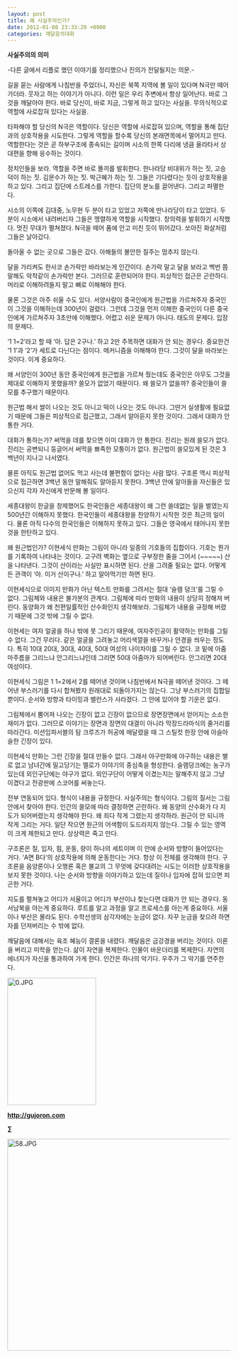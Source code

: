 ```yaml
---
layout: post
title: 왜 사실주의인가?
date: 2012-01-08 23:33:29 +0900
categories: 깨달음의대화
---
```

**사실주의의 의미** 

-다른 글에서 리플로 했던 이야기를 정리했으나 진의가 전달될지는 의문.- 

길을 묻는 사람에게 나침반을 주었더니, 자신은 북쪽 지역에 볼 일이 있다며 N극만 떼어 가더라. 웃자고 하는 이야기가 아니다. 이런 일은 우리 주변에서 항상 일어난다. 바로 그것을 깨달아야 한다. 바로 당신이, 바로 지금, 그렇게 하고 있다는 사실을. 무의식적으로 역할에 사로잡혀 있다는 사실을. 

타파해야 할 당신의 N극은 역할이다. 당신은 역할에 사로잡혀 있으며, 역할을 통해 집단과의 상호작용을 시도한다. 그렇게 역할을 할수록 당신의 본래면목에서 멀어지고 만다. 역할한다는 것은 곧 하부구조에 종속되는 길이며 시소의 한쪽 다리에 냉큼 올라타서 상대편을 향해 응수하는 것이다. 

정치인들을 보라. 역할을 주면 바로 똘끼를 발휘한다. 한나라당 비대위가 하는 짓, 고승덕이 하는 짓. 김문수가 하는 짓. 박근혜가 하는 짓. 그들은 기다렸다는 듯이 상호작용을 하고 있다. 그리고 집단에 스트레스를 가한다. 집단의 분노를 끌어낸다. 그리고 파멸한다. 

시소의 이쪽에 김대중, 노무현 두 분이 타고 있었고 저쪽에 딴나라당이 타고 있었다. 두 분이 시소에서 내려버리자 그들은 맹렬하게 역할을 시작했다. 창의력을 발휘하기 시작했다. 멋진 무대가 펼쳐졌다. N극을 떼어 품에 안고 미친 듯이 뛰어갔다. 쏘아진 화살처럼 그들은 날아갔다. 

돌아올 수 없는 곳으로 그들은 갔다. 아해들의 불안한 질주는 멈추지 않는다. 

달을 가리켜도 한사코 손가락만 바라보는게 인간이다. 손가락 말고 달을 보라고 백번 쯤 말해도 악착같이 손가락만 본다. 그러므로 훈련되어야 한다. 피상적인 접근은 곤란하다. 머리로 이해하려들지 말고 뼈로 이해해야 한다. 

물론 그것은 아주 쉬울 수도 있다. 서양사람이 중국인에게 원근법을 가르쳐주자 중국인이 그것을 이해하는데 300년이 걸렸다. 그런데 그것을 먼저 이해한 중국인이 다른 중국인에게 가르쳐주자 3초만에 이해했다. 어렵고 쉬운 문제가 아니다. 태도의 문제다. 입장의 문제다. 

‘1 1=2’라고 할 때 ‘아. 답은 2구나.’ 하고 2만 주목하면 대화가 안 되는 경우다. 중요한건 ‘1 1’과 ‘2’가 세트로 다닌다는 점이다. 메커니즘을 이해해야 한다. 그것이 달을 바라보는 것이다. 이게 중요하다. 

왜 서양인이 300년 동안 중국인에게 원근법을 가르쳐 줬는데도 중국인은 아무도 그것을 제대로 이해하지 못했을까? 쓸모가 없었기 때문이다. 왜 쓸모가 없을까? 중국인들이 쓸모를 추구했기 때문이다. 

원근법 해서 쌀이 나오는 것도 아니고 떡이 나오는 것도 아니다. 그딴거 실생활에 필요없기 때문에 그들은 피상적으로 접근했고, 그래서 알아듣지 못한 것이다. 그래서 대화가 안 통한 거다. 

대화가 통하는가? 써먹을 데를 찾으면 이미 대화가 안 통한다. 진리는 원래 쓸모가 없다. 진리는 공변되니 둥글어서 써먹을 뾰족한 모퉁이가 없다. 원근법이 쓸모있게 된 것은 3백년이 지나고 나서였다. 

물론 아직도 원근법 없어도 먹고 사는데 불편함이 없다는 사람 많다. 구조론 역시 피상적으로 접근하면 3백년 동안 말해줘도 알아듣지 못한다. 3백년 안에 알아들을 자신들은 있으신지 각자 자신에게 반문해 볼 일이다. 

세종대왕이 한글을 창제했어도 한국인들은 세종대왕이 왜 그런 쓸데없는 일을 벌였는지 500년간 이해하지 못했다. 한국인들이 세종대왕을 찬양하기 시작한 것은 최근의 일이다. 물론 아직 다수의 한국인들은 이해하지 못하고 있다. 그들은 영국에서 태어나지 못한 것을 한탄하고 있다. 

왜 원근법인가? 이현세식 만화는 그림이 아니라 일종의 기호들의 집합이다. 기호는 뭔가를 기록하여 나타내는 것이다. 고구려 벽화는 옆으로 구부정한 줄을 그어서 (~~~~~) 산을 나타낸다. 그것이 산이라는 사실만 표시하면 된다. 산을 그려줄 필요는 없다. 어떻게든 관객이 ‘아. 이거 산이구나.’ 하고 알아먹기만 하면 된다. 

이현세식으로 이미지 만화가 아닌 텍스트 만화를 그려서는 절대 ‘슬램 덩크’를 그릴 수 없다. 그림체와 내용은 불가분의 관계다. 그림체에 따라 만화의 내용이 상당히 정해져 버린다. 동양화가 왜 천편일률적인 산수화인지 생각해보라. 그림체가 내용을 규정해 버렸기 때문에 그것 밖에 그릴 수 없다. 

이현세는 여자 얼굴을 하나 밖에 못 그리기 때문에, 여자주인공이 활약하는 만화를 그릴 수 없다. 그건 무리다. 같은 얼굴을 그려놓고 머리색깔을 바꾸거나 안경을 씌우는 정도다. 특히 10대 20대, 30대, 40대, 50대 여성의 나이차이를 그릴 수 없다. 코 밑에 아줌마주름을 그리느냐 안그리느냐인데 그리면 50대 아줌마가 되어버린다. 안그리면 20대 여성이다. 



<p style="BACKGROUND: #ffffff; mso-pagination: none; mso-padding-alt: 0pt 0pt 0pt 0pt" class="0">
  이현세식 그림은 1 1=2에서 2를 떼어낸 것이며 나침반에서 N극을 떼어낸 것이다. 그 떼어낸 부스러기를 다시 합쳐봤자 원래대로 되돌아가지는 않는다. 그냥 부스러기의 집합일 뿐이다. 순서와 방향과 타이밍과 밸런스가 사라졌다. 그 안에 있어야 할 기운은 없다.
</p>

<p style="BACKGROUND: #ffffff; mso-pagination: none; mso-padding-alt: 0pt 0pt 0pt 0pt" class="0">
</p>

<p style="BACKGROUND: #ffffff; mso-pagination: none; mso-padding-alt: 0pt 0pt 0pt 0pt" class="0">
  그림체에서 뿜어져 나오는 긴장이 없고 긴장이 없으므로 장면장면에서 얻어지는 소소한 재미가 없다. 그러므로 이야기는 장면과 장면의 대결이 아니라 막장드라마식의 줄거리를 따라간다. 미션임파서블의 탐 크루즈가 허공에 매달렸을 때 그 스틸컷 한장 안에 아슬아슬한 긴장이 있다.
</p>

<p style="BACKGROUND: #ffffff; mso-pagination: none; mso-padding-alt: 0pt 0pt 0pt 0pt" class="0">
</p>

<p style="BACKGROUND: #ffffff; mso-pagination: none; mso-padding-alt: 0pt 0pt 0pt 0pt" class="0">
  이현세식 만화는 그런 긴장을 절대 만들수 없다. 그래서 야구만화에 야구하는 내용은 별로 없고 남녀간에 밀고당기는 멜로가 이야기의 중심축을 형성한다. 슬램덩크에는 농구가 있는데 외인구단에는 야구가 없다. 외인구단이 어떻게 이겼는지는 말해주지 않고 그냥 이겼다고 전광판에 스코어를 써놓는다.
</p>

전부 연동되어 있다. 형식이 내용을 규정한다. 사실주의는 형식이다. 그림의 질서는 그림 안에서 찾아야 한다. 인간의 쓸모에 따라 결정하면 곤란하다. 왜 동양의 산수화가 다 지도가 되어버렸는지 생각해야 한다. 왜 죄다 작게 그렸는지 생각하라. 원근이 안 되니까 작게 그리는 거다. 일단 작으면 원근의 어색함이 도드라지지 않는다. 그릴 수 있는 영역이 크게 제한되고 만다. 상상력은 죽고 만다. 

구조론은 질, 입자, 힘, 운동, 량이 하나의 세트이며 이 안에 순서와 방향이 들어있다는 거다. ‘A면 B다’의 상호작용에 의해 운동한다는 거다. 항상 이 전체를 생각해야 한다. 구조론을 음양론이나 오행론 혹은 불교의 그 무엇에 갖다대려는 시도는 이러한 상호작용을 보지 못한 것이다. 나는 순서와 방향을 이야기하고 있는데 질이나 입자에 잡혀 있으면 피곤한 거다. 

지도를 펼쳐놓고 어디가 서울이고 어디가 부산이냐 찾는다면 대화가 안 되는 경우다. 동서남북을 아는게 중요하다. 루트를 알고 과정을 알고 프로세스를 아는게 중요하다. 서울이나 부산은 몰라도 된다. 수학선생의 삼각자에는 눈금이 없다. 자꾸 눈금을 찾으려 하면 자를 던져버리는 수 밖에 없다. 

깨달음에 대해서는 육조 혜능이 결론을 내렸다. 깨달음은 금강경을 버리는 것이다. 이론을 버리고 미학을 얻는다. 삶이 자연을 복제한다. 인물이 바운더리를 복제한다. 자연의 에너지가 자신을 통과하여 가게 한다. 인간은 하나의 악기다. 우주가 그 악기를 연주한다. 





<a href="?mid=book_minus&act=dispBoardWrite" target="_self"><img alt="0.JPG" src="assets/attach/images/198/668/222/0.JPG" width="200" height="287" /> </a>


  






**http://gujoron.com**  


**∑**   
  


 <img alt="58.JPG" src="assets/attach/images/198/353/227/58.JPG" width="641" height="477" />

